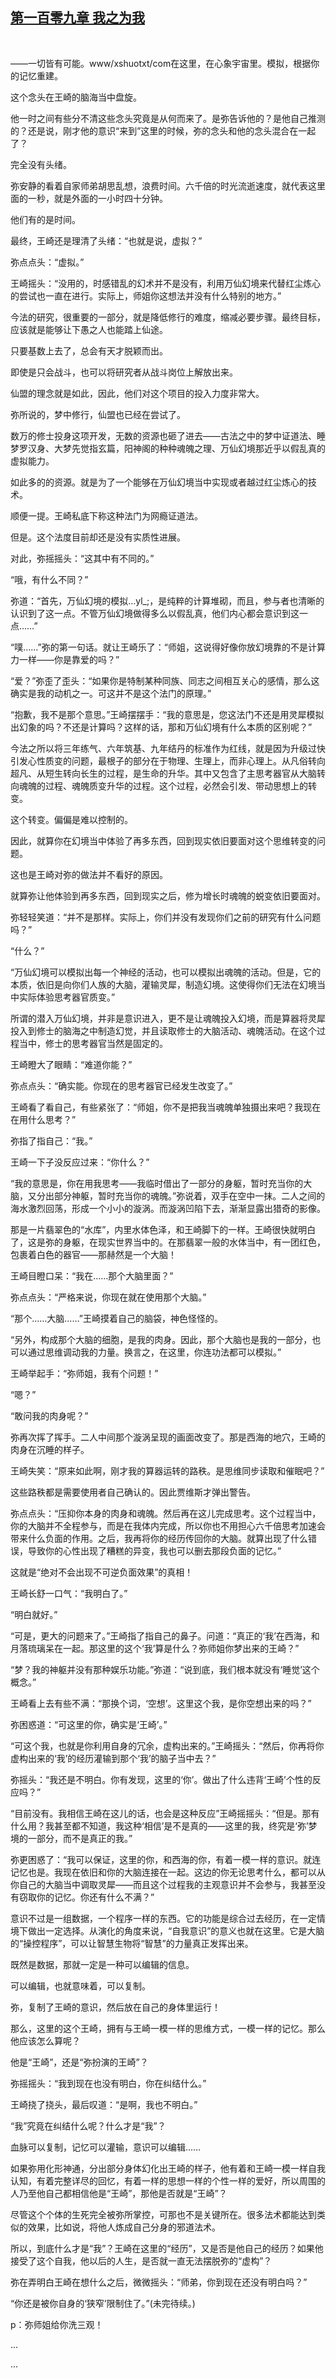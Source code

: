 ## [第一百零九章 我之为我](https://www.xxbiquge.com/11_11207/9042260.html)
﻿

  ——一切皆有可能。www/xshuotxt/com在这里，在心象宇宙里。模拟，根据你的记忆重建。

  这个念头在王崎的脑海当中盘旋。

  他一时之间有些分不清这些念头究竟是从何而来了。是弥告诉他的？是他自己推测的？还是说，刚才他的意识“来到”这里的时候，弥的念头和他的念头混合在一起了？

  完全没有头绪。

  弥安静的看着自家师弟胡思乱想，浪费时间。六千倍的时光流逝速度，就代表这里面的一秒，就是外面的一小时四十分钟。

  他们有的是时间。

  最终，王崎还是理清了头绪：“也就是说，虚拟？”

  弥点点头：“虚拟。”

  王崎摇头：“没用的，时感错乱的幻术并不是没有，利用万仙幻境来代替红尘炼心的尝试也一直在进行。实际上，师姐你这想法并没有什么特别的地方。”

  今法的研究，很重要的一部分，就是降低修行的难度，缩减必要步骤。最终目标，应该就是能够让下愚之人也能踏上仙途。

  只要基数上去了，总会有天才脱颖而出。

  即使是只会战斗，也可以将研究者从战斗岗位上解放出来。

  仙盟的理念就是如此，因此，他们对这个项目的投入力度非常大。

  弥所说的，梦中修行，仙盟也已经在尝试了。

  数万的修士投身这项开发，无数的资源也砸了进去——古法之中的梦中证道法、睡梦罗汉身、大梦先觉指玄篇，阳神阁的种种魂魄之理、万仙幻境那近乎以假乱真的虚拟能力。

  如此多的的资源。就是为了一个能够在万仙幻境当中实现或者越过红尘炼心的技术。

  顺便一提。王崎私底下称这种法门为网瘾证道法。

  但是。这个法度目前却还是没有实质性进展。

  对此，弥摇摇头：“这其中有不同的。”

  “哦，有什么不同？”

  弥道：“首先，万仙幻境的模拟…yl_;，是纯粹的计算堆砌，而且，参与者也清晰的认识到了这一点。不管万仙幻境做得多么以假乱真，他们内心都会意识到这一点……”

  “噗……”弥的第一句话。就让王崎乐了：“师姐，这说得好像你放幻境靠的不是计算力一样——你是靠爱的吗？”

  “爱？”弥歪了歪头：“如果你是特制某种同族、同志之间相互关心的感情，那么这确实是我的动机之一。可这并不是这个法门的原理。”

  “抱歉，我不是那个意思。”王崎摆摆手：“我的意思是，您这法门不还是用灵犀模拟出幻象的吗？不还是计算吗？这样的话，那和万仙幻境有什么本质的区别呢？”

  今法之所以将三年练气、六年筑基、九年结丹的标准作为红线，就是因为升级过快引发心性质变的问题，最根子的部分在于物理、生理上，而非心理上。从凡俗转向超凡、从短生转向长生的过程，是生命的升华。其中又包含了主思考器官从大脑转向魂魄的过程、魂魄质变升华的过程。这个过程，必然会引发、带动思想上的转变。

  这个转变。偏偏是难以控制的。

  因此，就算你在幻境当中体验了再多东西，回到现实依旧要面对这个思维转变的问题。

  这也是王崎对弥的做法并不看好的原因。

  就算弥让他体验到再多东西，回到现实之后，修为增长时魂魄的蜕变依旧要面对。

  弥轻轻笑道：“并不是那样。实际上，你们并没有发现你们之前的研究有什么问题吗？”

  “什么？”

  “万仙幻境可以模拟出每一个神经的活动，也可以模拟出魂魄的活动。但是，它的本质，依旧是向你们人族的大脑，灌输灵犀，制造幻境。这使得你们无法在幻境当中实际体验思考器官质变。”

  所谓的潜入万仙幻境，并非是意识进入，更不是让魂魄投入幻境，而是算器将灵犀投入到修士的脑海之中制造幻觉，并且读取修士的大脑活动、魂魄活动。在这个过程当中，修士的思考器官当然是固定的。

  王崎瞪大了眼睛：“难道你能？”

  弥点点头：“确实能。你现在的思考器官已经发生改变了。”

  王崎看了看自己，有些紧张了：“师姐，你不是把我当魂魄单独摄出来吧？我现在在用什么思考？”

  弥指了指自己：“我。”

  王崎一下子没反应过来：“你什么？”

  “我的意思是，你在用我思考——我临时借出了一部分的身躯，暂时充当你的大脑，又分出部分神躯，暂时充当你的魂魄。”弥说着，双手在空中一抹。二人之间的海水激烈回荡，形成一个小小的漩涡。而漩涡凹陷下去，渐渐显露出猎奇的影像。

  那是一片翡翠色的“水库”，内里水体色泽，和王崎脚下的一样。王崎很快就明白了，这是弥的身躯，在现实世界当中的。在那翡翠一般的水体当中，有一团红色，包裹着白色的器官——那赫然是一个大脑！

  王崎目瞪口呆：“我在……那个大脑里面？”

  弥点点头：“严格来说，你现在就在使用那个大脑。”

  “那个……大脑……”王崎摸着自己的脑袋，神色怪怪的。

  “另外，构成那个大脑的细胞，是我的肉身。因此，那个大脑也是我的一部分，也可以通过思维调动我的力量。换言之，在这里，你连功法都可以模拟。”

  王崎举起手：“弥师姐，我有个问题！”

  “嗯？”

  “敢问我的肉身呢？”

  弥再次挥了挥手。二人中间那个漩涡呈现的画面改变了。那是西海的地穴，王崎的肉身在沉睡的样子。

  王崎失笑：“原来如此啊，刚才我的算器运转的路秩。是思维同步读取和催眠吧？”

  这些路秩都是需要使用者自己确认的。因此贾维斯才弹出警告。

  弥点点头：“压抑你本身的肉身和魂魄。然后再在这儿完成思考。这个过程当中，你的大脑并不全程参与，而是在我体内完成，所以你也不用担心六千倍思考加速会带来什么负面的作用。之后，我再将你的经历传回你的大脑。就算出现了什么错误，导致你的心性出现了糟糕的异变，我也可以删去那段负面的记忆。”

  这就是“绝对不会出现不可逆负面效果”的真相！

  王崎长舒一口气：“我明白了。”

  “明白就好。”

  “可是，更大的问题来了。”王崎指了指自己的鼻子。问道：“真正的‘我’在西海，和月落琉璃呆在一起。那这里的这个‘我’算是什么？弥师姐你梦出来的王崎？”

  “梦？我的神躯并没有那种娱乐功能。”弥道：“说到底，我们根本就没有‘睡觉’这个概念。”

  王崎看上去有些不满：“那换个词，‘空想’。这里这个我，是你空想出来的吗？”

  弥困惑道：“可这里的你，确实是‘王崎’。”

  “可这个我，也就是你利用自身的冗余，虚构出来的。”王崎摇头：“然后，你再将你虚构出来的‘我’的经历灌输到那个‘我’的脑子当中去？”

  弥摇头：“我还是不明白。你有发现，这里的‘你’。做出了什么违背‘王崎’个性的反应吗？”

  “目前没有。我相信王崎在这儿的话，也会是这种反应”王崎摇摇头：“但是。那有什么用？我甚至都不知道，我这种‘相信’是不是真的——这里的我，终究是‘弥’梦境的一部分，而不是真正的我。”

  弥更困惑了：“我可以保证，这里的你，和西海的你，有着一模一样的意识。就连记忆也是。我现在依旧和你的大脑连接在一起。这边的你无论思考什么，都可以从你自己的大脑当中调取灵犀——而且这个过程我的主观意识并不会参与，我甚至没有窃取你的记忆。你还有什么不满？”

  意识不过是一组数据，一个程序一样的东西。它的功能是综合过去经历，在一定情境下做出一定选择。从演化的角度来说，“自我意识”的意义也就在这里。它是大脑的“操控程序”，可以让智慧生物将“智慧”的力量真正发挥出来。

  既然是数据，那就一定是一种可以编辑的信息。

  可以编辑，也就意味着，可以复制。

  弥，复制了王崎的意识，然后放在自己的身体里运行！

  那么，这里的这个王崎，拥有与王崎一模一样的思维方式，一模一样的记忆。那么他应该怎么算呢？

  他是“王崎”，还是“弥扮演的王崎”？

  弥摇摇头：“我到现在也没有明白，你在纠结什么。”

  王崎挠了挠头，最后叹道：“是啊，我也不明白。”

  “我”究竟在纠结什么呢？什么才是“我”？

  血脉可以复制，记忆可以灌输，意识可以编辑……

  如果弥用化形神通，分出部分身体幻化出王崎的样子，他有着和王崎一模一样自我认知，有着完整详尽的回忆，有着一样的思想一样的个性一样的爱好，所以周围的人乃至他自己都相信他是“王崎”，那他是否就是“王崎”？

  尽管这个个体的生死完全被弥所掌控，可那也不是关键所在。很多法术都能达到类似的效果，比如说，将他人炼成自己分身的邪道法术。

  所以，到底什么才是“我”？王崎在这里的“经历”，又是否是他自己的经历？如果他接受了这个自我，他以后的人生，是否就一直无法摆脱弥的“虚构”？

  弥在弄明白王崎在想什么之后，微微摇头：“师弟，你到现在还没有明白吗？”

  “你还是被你自身的‘狭窄’限制住了。”(未完待续。)

  p：弥师姐给你洗三观！

  ...

  ...
